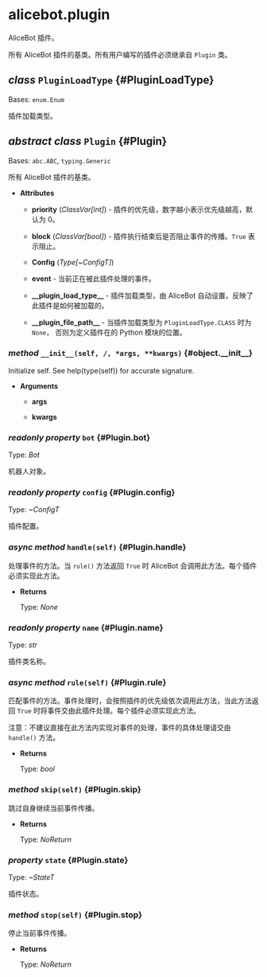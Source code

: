 # alicebot.plugin

AliceBot 插件。

所有 AliceBot 插件的基类。所有用户编写的插件必须继承自 `Plugin` 类。

## _class_ `PluginLoadType` {#PluginLoadType}

Bases: `enum.Enum`

插件加载类型。

## _abstract class_ `Plugin` {#Plugin}

Bases: `abc.ABC`, `typing.Generic`

所有 AliceBot 插件的基类。

- **Attributes**

  - **priority** (_ClassVar\[int\]_) - 插件的优先级，数字越小表示优先级越高，默认为 0。

  - **block** (_ClassVar\[bool\]_) - 插件执行结束后是否阻止事件的传播。`True` 表示阻止。

  - **Config** (_Type\[~ConfigT\]_)

  - **event** - 当前正在被此插件处理的事件。

  - **\_\_plugin\_load\_type\_\_** - 插件加载类型，由 AliceBot 自动设置，反映了此插件是如何被加载的。

  - **\_\_plugin\_file\_path\_\_** - 当插件加载类型为 `PluginLoadType.CLASS` 时为 `None`，
  否则为定义插件在的 Python 模块的位置。

### _method_ `__init__(self, /, *args, **kwargs)` {#object.\_\_init\_\_}

Initialize self.  See help(type(self)) for accurate signature.

- **Arguments**

  - **args**

  - **kwargs**

### _readonly property_ `bot` {#Plugin.bot}

Type: _Bot_

机器人对象。

### _readonly property_ `config` {#Plugin.config}

Type: _~ConfigT_

插件配置。

### _async method_ `handle(self)` {#Plugin.handle}

处理事件的方法。当 `rule()` 方法返回 `True` 时 AliceBot 会调用此方法。每个插件必须实现此方法。

- **Returns**

  Type: _None_

### _readonly property_ `name` {#Plugin.name}

Type: _str_

插件类名称。

### _async method_ `rule(self)` {#Plugin.rule}

匹配事件的方法。事件处理时，会按照插件的优先级依次调用此方法，当此方法返回 `True` 时将事件交由此插件处理。每个插件必须实现此方法。

注意：不建议直接在此方法内实现对事件的处理，事件的具体处理请交由 `handle()` 方法。

- **Returns**

  Type: _bool_

### _method_ `skip(self)` {#Plugin.skip}

跳过自身继续当前事件传播。

- **Returns**

  Type: _NoReturn_

### _property_ `state` {#Plugin.state}

Type: _~StateT_

插件状态。

### _method_ `stop(self)` {#Plugin.stop}

停止当前事件传播。

- **Returns**

  Type: _NoReturn_
